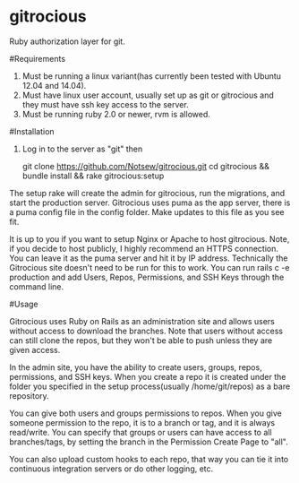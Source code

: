 gitrocious
==========

Ruby authorization layer for git.

#Requirements
1.  Must be running a linux variant(has currently been tested with Ubuntu 12.04 and 14.04).
2.  Must have linux user account, usually set up as git or gitrocious and they must have ssh key access to the server.
3.  Must be running ruby 2.0 or newer, rvm is allowed.

#Installation
	
1. Log in to the server as "git" then


    git clone https://github.com/Notsew/gitrocious.git
    cd gitrocious && bundle install && rake gitrocious:setup

The setup rake will create the admin for gitrocious, run the migrations, and start the production server.  Gitrocious uses puma as the app server, there is a puma config file in the config folder.  Make updates to this file as you see fit.

It is up to you if you want to setup Nginx or Apache to host gitrocious.  Note, if you decide to host publicly, I highly recommend an HTTPS connection.  You can leave it as the puma server and hit it by IP address.  Technically the Gitrocious site doesn't need to be run for this to work.  You can run rails c -e production and add Users, Repos, Permissions, and  SSH Keys through the command line.

#Usage

Gitrocious uses Ruby on Rails as an administration site and allows users without access to download the branches.  Note that users without access can still clone the repos, but they won't be able to push unless they are given access.

In the admin site, you have the ability to create users, groups, repos, permissions, and SSH keys.  When you create a repo it is created under the folder you specified in the setup process(usually /home/git/repos) as a bare repository.

You can give both users and groups permissions to repos.  When you give someone permission to the repo, it is to a branch or tag, and it is always read/write.  You can specify that groups or users can have access to all branches/tags, by setting the branch in the Permission Create Page to "all".

You can also upload custom hooks to each repo, that way you can tie it into continuous integration servers or do other logging, etc.


